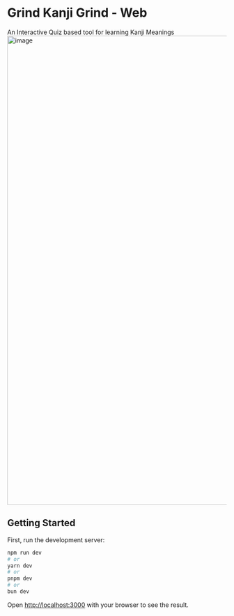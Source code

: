 # Grind Kanji Grind - Web

An Interactive Quiz based tool for learning Kanji Meanings
<img width="1497" height="1077" alt="image" src="https://github.com/user-attachments/assets/c8224a0c-460e-4599-a517-181a456b413d" />


## Getting Started

First, run the development server:

```bash
npm run dev
# or
yarn dev
# or
pnpm dev
# or
bun dev
```

Open [http://localhost:3000](http://localhost:3000) with your browser to see the result.
